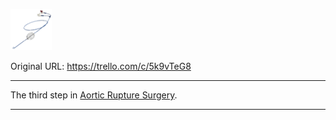 ![balloon.png\|200](./Endovascular%20Balloon%20-%20Attachments/6718845db30472d958dd7ca9.png)

Original URL: https://trello.com/c/5k9vTeG8

---

The third step in [Aortic Rupture Surgery](../Procedures/Aortic%20Rupture%20Surgery.md).

---

